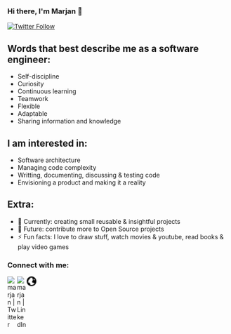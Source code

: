 ### Hi there, I'm Marjan 👋

[![Twitter Follow](https://img.shields.io/twitter/follow/marjanOfficial?label=follow%20%40marjanOfficial&logo=Twitter&style=for-the-badge)](https://twitter.com/intent/follow?original_referer=https%3A%2F%2Fgithub.com%2FmarjanOfficial&screen_name=marjanOfficial)

## Words that best describe me as a software engineer:

- Self-discipline
- Curiosity
- Continuous learning
- Teamwork
- Flexible
- Adaptable
- Sharing information and knowledge

## I am interested in:

- Software architecture
- Managing code complexity
- Writting, documenting, discussing & testing code
- Envisioning a product and making it a reality

## Extra:

- 🌱 Currently: creating small reusable & insightful projects
- 👯 Future: contribute more to Open Source projects
- ⚡ Fun facts: I love to draw stuff, watch movies & youtube, read books & play video games

### Connect with me:

[<img align="left" alt="marjan | Twitter" width="22px" src="https://cdn.jsdelivr.net/npm/simple-icons@v3/icons/twitter.svg" />][twitter]
[<img align="left" alt="marjan | LinkedIn" width="22px" src="https://cdn.jsdelivr.net/npm/simple-icons@v3/icons/linkedin.svg" />][linkedin]
[<img align="left" alt="marjan" width="22px" src="https://raw.githubusercontent.com/iconic/open-iconic/master/svg/globe.svg" />][website]

[twitter]: https://twitter.com/marjanOfficial
[linkedin]: https://www.linkedin.com/in/marjan-tanevski/
[website]: https://marjan3.tumblr.com/
